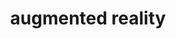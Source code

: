 ---
title: augmented reality
icon_class: icon-augmented
trend: ARKit, ARCore, Unity, Vuforia, object detection
---